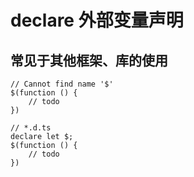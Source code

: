 # declare 外部变量声明

## 常见于其他框架、库的使用

```
// Cannot find name '$'
$(function () {
    // todo
})

// *.d.ts
declare let $;
$(function () {
    // todo
})
```